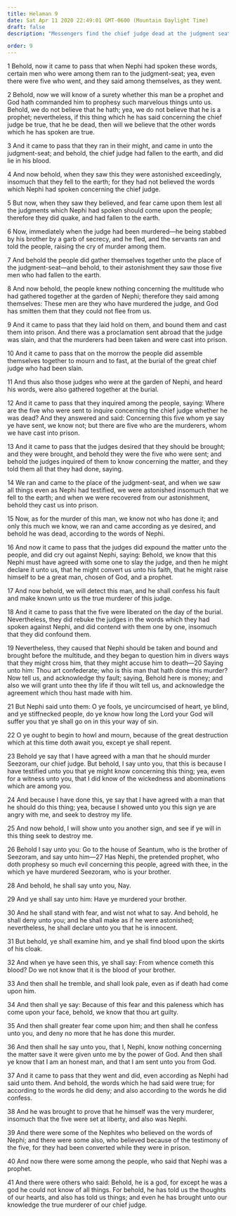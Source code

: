 ```yaml
---
title: Helaman 9
date: Sat Apr 11 2020 22:49:01 GMT-0600 (Mountain Daylight Time)
draft: false
description: "Messengers find the chief judge dead at the judgment seat—They are imprisoned and later released—By inspiration Nephi identifies Seantum as the murderer—Nephi is accepted by some as a prophet. About 23–21 B.C."

order: 9
---
```

    
1 Behold, now it came to pass that when Nephi had spoken these words, certain men who were among them ran to the judgment-seat; yea, even there were five who went, and they said among themselves, as they went.

2 Behold, now we will know of a surety whether this man be a prophet and God hath commanded him to prophesy such marvelous things unto us. Behold, we do not believe that he hath; yea, we do not believe that he is a prophet; nevertheless, if this thing which he has said concerning the chief judge be true, that he be dead, then will we believe that the other words which he has spoken are true.

3 And it came to pass that they ran in their might, and came in unto the judgment-seat; and behold, the chief judge had fallen to the earth, and did lie in his blood.

4 And now behold, when they saw this they were astonished exceedingly, insomuch that they fell to the earth; for they had not believed the words which Nephi had spoken concerning the chief judge.

5 But now, when they saw they believed, and fear came upon them lest all the judgments which Nephi had spoken should come upon the people; therefore they did quake, and had fallen to the earth.

6 Now, immediately when the judge had been murdered—he being stabbed by his brother by a garb of secrecy, and he fled, and the servants ran and told the people, raising the cry of murder among them.

7 And behold the people did gather themselves together unto the place of the judgment-seat—and behold, to their astonishment they saw those five men who had fallen to the earth.

8 And now behold, the people knew nothing concerning the multitude who had gathered together at the garden of Nephi; therefore they said among themselves: These men are they who have murdered the judge, and God has smitten them that they could not flee from us.

9 And it came to pass that they laid hold on them, and bound them and cast them into prison. And there was a proclamation sent abroad that the judge was slain, and that the murderers had been taken and were cast into prison.

10 And it came to pass that on the morrow the people did assemble themselves together to mourn and to fast, at the burial of the great chief judge who had been slain.

11 And thus also those judges who were at the garden of Nephi, and heard his words, were also gathered together at the burial.

12 And it came to pass that they inquired among the people, saying: Where are the five who were sent to inquire concerning the chief judge whether he was dead? And they answered and said: Concerning this five whom ye say ye have sent, we know not; but there are five who are the murderers, whom we have cast into prison.

13 And it came to pass that the judges desired that they should be brought; and they were brought, and behold they were the five who were sent; and behold the judges inquired of them to know concerning the matter, and they told them all that they had done, saying.

14 We ran and came to the place of the judgment-seat, and when we saw all things even as Nephi had testified, we were astonished insomuch that we fell to the earth; and when we were recovered from our astonishment, behold they cast us into prison.

15 Now, as for the murder of this man, we know not who has done it; and only this much we know, we ran and came according as ye desired, and behold he was dead, according to the words of Nephi.

16 And now it came to pass that the judges did expound the matter unto the people, and did cry out against Nephi, saying: Behold, we know that this Nephi must have agreed with some one to slay the judge, and then he might declare it unto us, that he might convert us unto his faith, that he might raise himself to be a great man, chosen of God, and a prophet.

17 And now behold, we will detect this man, and he shall confess his fault and make known unto us the true murderer of this judge.

18 And it came to pass that the five were liberated on the day of the burial. Nevertheless, they did rebuke the judges in the words which they had spoken against Nephi, and did contend with them one by one, insomuch that they did confound them.

19 Nevertheless, they caused that Nephi should be taken and bound and brought before the multitude, and they began to question him in divers ways that they might cross him, that they might accuse him to death—20 Saying unto him: Thou art confederate; who is this man that hath done this murder? Now tell us, and acknowledge thy fault; saying, Behold here is money; and also we will grant unto thee thy life if thou wilt tell us, and acknowledge the agreement which thou hast made with him.

21 But Nephi said unto them: O ye fools, ye uncircumcised of heart, ye blind, and ye stiffnecked people, do ye know how long the Lord your God will suffer you that ye shall go on in this your way of sin.

22 O ye ought to begin to howl and mourn, because of the great destruction which at this time doth await you, except ye shall repent.

23 Behold ye say that I have agreed with a man that he should murder Seezoram, our chief judge. But behold, I say unto you, that this is because I have testified unto you that ye might know concerning this thing; yea, even for a witness unto you, that I did know of the wickedness and abominations which are among you.

24 And because I have done this, ye say that I have agreed with a man that he should do this thing; yea, because I showed unto you this sign ye are angry with me, and seek to destroy my life.

25 And now behold, I will show unto you another sign, and see if ye will in this thing seek to destroy me.

26 Behold I say unto you: Go to the house of Seantum, who is the brother of Seezoram, and say unto him—27 Has Nephi, the pretended prophet, who doth prophesy so much evil concerning this people, agreed with thee, in the which ye have murdered Seezoram, who is your brother.

28 And behold, he shall say unto you, Nay.

29 And ye shall say unto him: Have ye murdered your brother.

30 And he shall stand with fear, and wist not what to say. And behold, he shall deny unto you; and he shall make as if he were astonished; nevertheless, he shall declare unto you that he is innocent.

31 But behold, ye shall examine him, and ye shall find blood upon the skirts of his cloak.

32 And when ye have seen this, ye shall say: From whence cometh this blood? Do we not know that it is the blood of your brother.

33 And then shall he tremble, and shall look pale, even as if death had come upon him.

34 And then shall ye say: Because of this fear and this paleness which has come upon your face, behold, we know that thou art guilty.

35 And then shall greater fear come upon him; and then shall he confess unto you, and deny no more that he has done this murder.

36 And then shall he say unto you, that I, Nephi, know nothing concerning the matter save it were given unto me by the power of God. And then shall ye know that I am an honest man, and that I am sent unto you from God.

37 And it came to pass that they went and did, even according as Nephi had said unto them. And behold, the words which he had said were true; for according to the words he did deny; and also according to the words he did confess.

38 And he was brought to prove that he himself was the very murderer, insomuch that the five were set at liberty, and also was Nephi.

39 And there were some of the Nephites who believed on the words of Nephi; and there were some also, who believed because of the testimony of the five, for they had been converted while they were in prison.

40 And now there were some among the people, who said that Nephi was a prophet.

41 And there were others who said: Behold, he is a god, for except he was a god he could not know of all things. For behold, he has told us the thoughts of our hearts, and also has told us things; and even he has brought unto our knowledge the true murderer of our chief judge.
